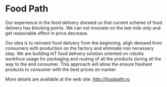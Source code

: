 # Food Path

Our experience in the food delivery showed us that current scheme of food delivery has blocking points. We can not innovate on the last mile only and get reasonable effect in price decrease.

Our idea is to reinvent food delivery from the beginning, aligh demand from consumers with production on the factory and eliminate non necessary step. We are building IoT food delivery solution oriented on robotis workfoce usage for packaging and routing of all the products during all the way to the end consumer. This approach will allow the ensure freshest products to consumer with the best prices on marker.

More details are available at the web site: 
http://foodpath.ru

